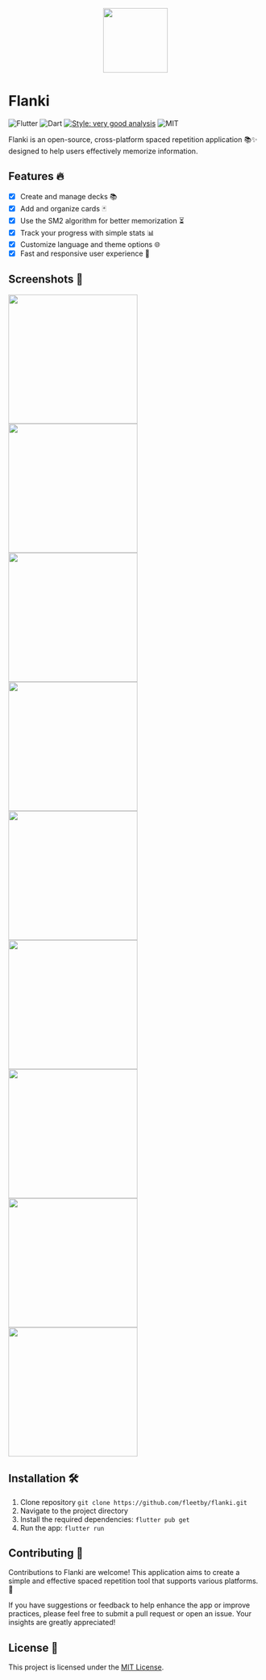 <p align="center">
    <img src=".readme-assets/icon.png" width="128" height="128">
</p>

# Flanki
![Flutter](https://img.shields.io/badge/Framework-Flutter-027DFD?logo=flutter)
![Dart](https://img.shields.io/badge/Language-Dart-0553B1?logo=dart)
[![Style: very good analysis](https://img.shields.io/badge/Style-very_good_analysis-B22C89.svg)](https://pub.dev/packages/very_good_analysis)
![MIT](https://img.shields.io/badge/License-MIT-green)

Flanki is an open-source, cross-platform spaced repetition application 📚✨ designed to help users effectively memorize information.

## Features :fire:
- [x] Create and manage decks 📚
- [x] Add and organize cards 🃏
- [x] Use the SM2 algorithm for better memorization ⏳
- [x] Track your progress with simple stats 📊
- [x] Customize language and theme options 🌐
- [x] Fast and responsive user experience 🚀

## Screenshots :iphone:
<div>
    <img width=256 src=".readme-assets/light/home.png">
    <img width=256 src=".readme-assets/light/deck.png">
    <img width=256 src=".readme-assets/light/no_answer.png">
    <img width=256 src=".readme-assets/light/answer.png">
    <img width=256 src=".readme-assets/light/result.png">
    <img width=256 src=".readme-assets/light/insights.png">
    <img width=256 src=".readme-assets/light/select_insight_deck.png">
    <img width=256 src=".readme-assets/light/deck_settings.png">
    <img width=256 src=".readme-assets/light/settings.png">
</div>

## Installation :hammer_and_wrench:
1. Clone repository `git clone https://github.com/fleetby/flanki.git`
2. Navigate to the project directory
3. Install the required dependencies: `flutter pub get`
4. Run the app: `flutter run`

## Contributing :handshake:
Contributions to Flanki are welcome! This application aims to create a simple and effective spaced repetition tool that supports various platforms. 🚀

If you have suggestions or feedback to help enhance the app or improve practices, please feel free to submit a pull request or open an issue. Your insights are greatly appreciated!

## License :scroll:
This project is licensed under the [MIT License](./LICENSE).
